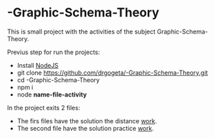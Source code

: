# -Graphic-Schema-Theory

This is small project with the activities of the subject Graphic-Schema-Theory.

Previus step for run the projects:

* Install [NodeJS](https://nodejs.org/dist/v12.16.3/node-v12.16.3-x64.msi)
* git clone https://github.com/drgogeta/-Graphic-Schema-Theory.git
* cd -Graphic-Schema-Theory
* npm i
* node **name-file-activity**

In the project exits 2 files:

* The firs files have the solution the distance [work](https://github.com/drgogeta/-Graphic-Schema-Theory/blob/master/distance.js).
* The second file have the solution practice [work](https://github.com/drgogeta/-Graphic-Schema-Theory/blob/master/distance.js).
